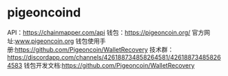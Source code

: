 

pigeoncoind
=================

API：https://chainmapper.com/api
钱包：https://pigeoncoin.org/
官方网址:www.pigeoncoin.org
钱包使用手册:https://github.com/Pigeoncoin/WalletRecovery
技术群：https://discordapp.com/channels/426188734858264581/426188734858264583
钱包开发文档:https://github.com/Pigeoncoin/WalletRecovery